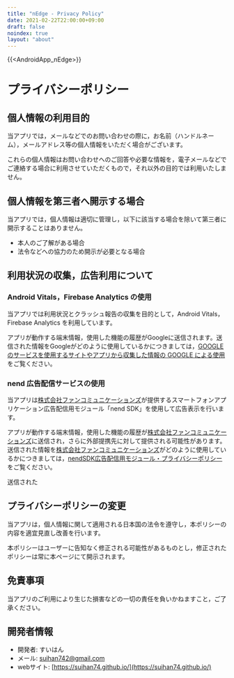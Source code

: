 ```yaml
---
title: "nEdge - Privacy Policy"
date: 2021-02-22T22:00:00+09:00
draft: false
noindex: true
layout: "about"
---
```


{{<AndroidApp_nEdge>}}

# プライバシーポリシー

## 個人情報の利用目的

当アプリでは，メールなどでのお問い合わせの際に，お名前（ハンドルネーム），メールアドレス等の個人情報をいただく場合がございます。

これらの個人情報はお問い合わせへのご回答や必要な情報を，電子メールなどでご連絡する場合に利用させていただくもので，それ以外の目的では利用いたしません。

## 個人情報を第三者へ開示する場合

当アプリでは，個人情報は適切に管理し，以下に該当する場合を除いて第三者に開示することはありません。

- 本人のご了解がある場合
- 法令などへの協力のため開示が必要となる場合

## 利用状況の収集，広告利用について

### Android Vitals，Firebase Analytics の使用

当アプリでは利用状況とクラッシュ報告の収集を目的として，Android Vitals，Firebase Analytics を利用しています。

アプリが動作する端末情報，使用した機能の履歴がGoogleに送信されます。送信された情報をGoogleがどのように使用しているかにつきましては，[GOOGLE のサービスを使用するサイトやアプリから収集した情報の GOOGLE による使用](https://policies.google.com/technologies/partner-sites?hl=ja)をご覧ください。

### nend 広告配信サービスの使用

当アプリは[株式会社ファンコミュニケーションズ](https://www.fancs.com/)が提供するスマートフォンアプリケーション広告配信用モジュール「nend SDK」を使用して広告表示を行います。

アプリが動作する端末情報，使用した機能の履歴が[株式会社ファンコミュニケーションズ](https://www.fancs.com/)に送信され，さらに外部提携先に対して提供される可能性があります。送信された情報を[株式会社ファンコミュニケーションズ](https://www.fancs.com/)がどのように使用しているかにつきましては，[nendSDK広告配信用モジュール・プライバシーポリシー](https://nend.net/privacy/sdkpolicy)をご覧ください。

送信された

## プライバシーポリシーの変更

当アプリは，個人情報に関して適用される日本国の法令を遵守し，本ポリシーの内容を適宜見直し改善を行います。

本ポリシーはユーザーに告知なく修正される可能性があるものとし，修正されたポリシーは常に本ページにて開示されます。

## 免責事項

当アプリのご利用により生じた損害などの一切の責任を負いかねますこと，ご了承ください。

## 開発者情報

- 開発者: すいはん
- メール: suihan742@gmail.com
- webサイト: [https://suihan74.github.io/](https://suihan74.github.io/)
